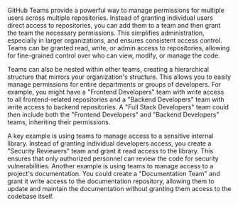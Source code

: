 GitHub Teams provide a powerful way to manage permissions for multiple users across multiple repositories. Instead of granting individual users direct access to repositories, you can add them to a team and then grant the team the necessary permissions. This simplifies administration, especially in larger organizations, and ensures consistent access control. Teams can be granted read, write, or admin access to repositories, allowing for fine-grained control over who can view, modify, or manage the code.

Teams can also be nested within other teams, creating a hierarchical structure that mirrors your organization's structure. This allows you to easily manage permissions for entire departments or groups of developers. For example, you might have a "Frontend Developers" team with write access to all frontend-related repositories and a "Backend Developers" team with write access to backend repositories. A "Full Stack Developers" team could then include both the "Frontend Developers" and "Backend Developers" teams, inheriting their permissions.

A key example is using teams to manage access to a sensitive internal library. Instead of granting individual developers access, you create a "Security Reviewers" team and grant it read access to the library. This ensures that only authorized personnel can review the code for security vulnerabilities. Another example is using teams to manage access to a project's documentation. You could create a "Documentation Team" and grant it write access to the documentation repository, allowing them to update and maintain the documentation without granting them access to the codebase itself.